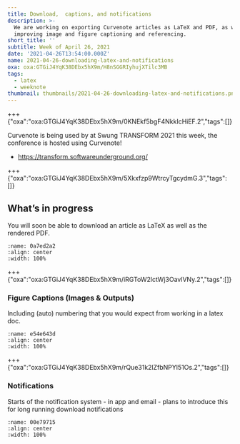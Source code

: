 ```yaml
---
title: Download,  captions, and notifications
description: >-
  We are working on exporting Curvenote articles as LaTeX and PDF, as well as
  improving image and figure captioning and referencing.
short_title: ''
subtitle: Week of April 26, 2021
date: '2021-04-26T13:54:00.000Z'
name: 2021-04-26-downloading-latex-and-notifications
oxa: oxa:GTGiJ4YqK38DEbx5hX9m/H8nSGGRIyhujXTilc3MB
tags:
  - latex
  - weeknote
thumbnail: thumbnails/2021-04-26-downloading-latex-and-notifications.png
---
```


+++ {"oxa":"oxa:GTGiJ4YqK38DEbx5hX9m/0KNEkf5bgF4NkkIcHiEF.2","tags":[]}

Curvenote is being used by at Swung TRANSFORM 2021 this week, the conference is hosted using Curvenote!

- <https://transform.softwareunderground.org/>

+++ {"oxa":"oxa:GTGiJ4YqK38DEbx5hX9m/5Xkxfzp9WtrcyTgcydmG.3","tags":[]}

## What’s in progress

You will soon be able to download an article as LaTeX as well as the rendered PDF.

```{figure} images/GTGiJ4YqK38DEbx5hX9m-JvFo7pwuNV8nUvyoAG1h-v1.gif
:name: 0a7ed2a2
:align: center
:width: 100%
```

+++ {"oxa":"oxa:GTGiJ4YqK38DEbx5hX9m/iRGToW2lctWj3OavlVNy.2","tags":[]}

### Figure Captions (Images & Outputs)

Including (auto) numbering that you would expect from working in a latex doc.

```{figure} images/GTGiJ4YqK38DEbx5hX9m-IZ8vjHFZ1MmfzKBh5rdp-v1.png
:name: e54e643d
:align: center
:width: 100%
```

+++ {"oxa":"oxa:GTGiJ4YqK38DEbx5hX9m/rQue31k2lZfbNPYl51Os.2","tags":[]}

### Notifications

Starts of the notification system - in app and email - plans to introduce this for long running download notifications

```{figure} images/GTGiJ4YqK38DEbx5hX9m-9iSCFl4atF1ChpXpPVJJ-v1.gif
:name: 00e79715
:align: center
:width: 100%
```
